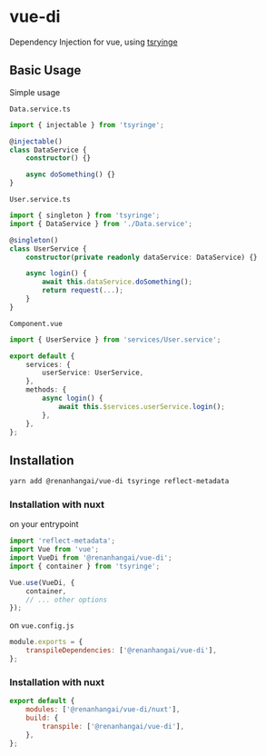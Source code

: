 # vue-di

Dependency Injection for vue, using [tsryinge](https://github.com/microsoft/tsyringe)

## Basic Usage

Simple usage

`Data.service.ts`

```ts
import { injectable } from 'tsyringe';

@injectable()
class DataService {
	constructor() {}

	async doSomething() {}
}
```

`User.service.ts`

```ts
import { singleton } from 'tsyringe';
import { DataService } from './Data.service';

@singleton()
class UserService {
	constructor(private readonly dataService: DataService) {}

	async login() {
		await this.dataService.doSomething();
		return request(...);
	}
}
```

`Component.vue`

```ts
import { UserService } from 'services/User.service';

export default {
	services: {
		userService: UserService,
	},
	methods: {
		async login() {
			await this.$services.userService.login();
		},
	},
};
```

## Installation

```sh
yarn add @renanhangai/vue-di tsyringe reflect-metadata
```

### Installation with **nuxt**

on your entrypoint

```js
import 'reflect-metadata';
import Vue from 'vue';
import VueDi from '@renanhangai/vue-di';
import { container } from 'tsyringe';

Vue.use(VueDi, {
	container,
	// ... other options
});
```

on `vue.config.js`

```js
module.exports = {
	transpileDependencies: ['@renanhangai/vue-di'],
};
```

### Installation with **nuxt**

```js
export default {
	modules: ['@renanhangai/vue-di/nuxt'],
	build: {
		transpile: ['@renanhangai/vue-di'],
	},
};
```
